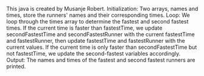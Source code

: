 This java is created by Musanje Robert.
Initialization: Two arrays, names and times, store the runners' names and their corresponding times.
Loop: We loop through the times array to determine the fastest and second fastest times.
If the current time is faster than fastestTime, we update secondFastestTime and secondFastestRunner with the current fastestTime and fastestRunner, then update fastestTime and fastestRunner with the current values.
If the current time is only faster than secondFastestTime but not fastestTime, we update the second-fastest variables accordingly.
Output: The names and times of the fastest and second fastest runners are printed.
